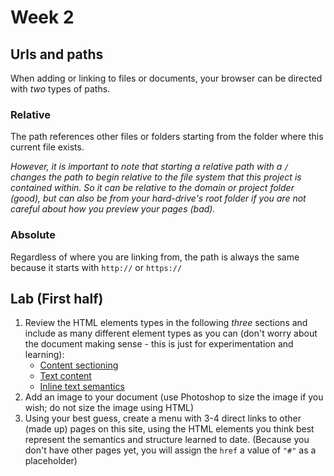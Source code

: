 # Week 2

## Urls and paths

When adding or linking to files or documents, your browser can be directed with *two* types of paths.

### Relative
The path references other files or folders starting from the folder where this current file exists. 

*However, it is important to note that starting a relative path with a `/` changes the path to begin relative to the file system that this project is contained within. So it can be relative to the domain or project folder (good), but can also be from your hard-drive's root folder if you are not careful about how you preview your pages (bad).*

### Absolute
Regardless of where you are linking from, the path is always the same because it starts with `http://` or `https://`


## Lab (First half)

1. Review the HTML elements types in the following *three* sections and include as many different element types as you can (don't worry about the document making sense - this is just for experimentation and learning):
    - [Content sectioning](https://developer.mozilla.org/en-US/docs/Web/HTML/Element#Content_sectioning)
    - [Text content](https://developer.mozilla.org/en-US/docs/Web/HTML/Element#Text_content)
    - [Inline text semantics](https://developer.mozilla.org/en-US/docs/Web/HTML/Element#Inline_text_semantics)
2. Add an image to your document (use Photoshop to size the image if you wish; do not size the image using HTML)
3. Using your best guess, create a menu with 3-4 direct links to other (made up) pages on this site, using the HTML elements you think best represent the semantics and structure learned to date. (Because you don't have other pages yet, you will assign the `href` a value of `"#"` as a placeholder)

